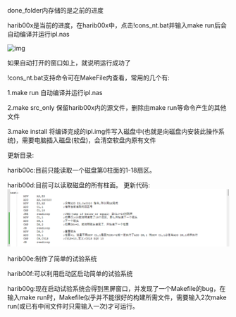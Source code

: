 done\_folder内存储的是之前的进度

harib00x是当前的进度，在harib00x中，点击!cons\_nt.bat并输入make run后会自动编译并运行ipl.nas

![img](https://github.com/MABAC5/30daysToOS/blob/main/readme\_pics/QEMU.png)

如果自动打开的窗口如上，就说明运行成功了

!cons\_nt.bat支持命令可在MakeFile内查看，常用的几个有:

1.make run 自动编译并运行ipl.nas

2.make src_only 保留harib00x内的源文件，删除由make run等命令产生的其他文件

3.make install 将编译完成的ipl.img件写入磁盘中(也就是向磁盘内安装此操作系统)，需要电脑插入磁盘(软盘)，会清空软盘内原有文件

更新目录:

harib00c:目前只能读取一个磁盘第0柱面的1-18扇区。

harib00d:目前可以读取磁盘的所有柱面。
更新代码:
![img](readme_pics/harib00d_new_code.png)

harib00e:制作了简单的试验系统

harib00f:可以利用启动区启动简单的试验系统

harib00g:现在启动试验系统会得到黑屏窗口，并发现了一个Makefile的bug，在输入make run时，Makefile似乎并不能很好的构建所需文件，需要输入2次make run(或已有中间文件时只需输入一次)才可运行。